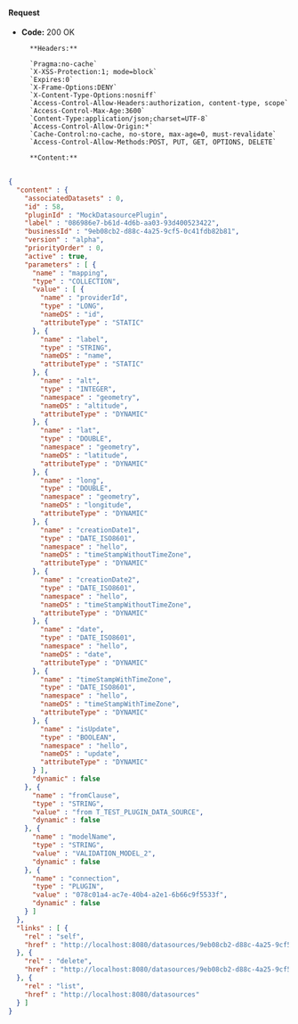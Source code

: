 #### Request

* **Code:** 200 OK

        **Headers:**

        `Pragma:no-cache`
        `X-XSS-Protection:1; mode=block`
        `Expires:0`
        `X-Frame-Options:DENY`
        `X-Content-Type-Options:nosniff`
        `Access-Control-Allow-Headers:authorization, content-type, scope`
        `Access-Control-Max-Age:3600`
        `Content-Type:application/json;charset=UTF-8`
        `Access-Control-Allow-Origin:*`
        `Cache-Control:no-cache, no-store, max-age=0, must-revalidate`
        `Access-Control-Allow-Methods:POST, PUT, GET, OPTIONS, DELETE`

        **Content:**

```json
    
{
  "content" : {
    "associatedDatasets" : 0,
    "id" : 58,
    "pluginId" : "MockDatasourcePlugin",
    "label" : "086986e7-b61d-4d6b-aa03-93d400523422",
    "businessId" : "9eb08cb2-d88c-4a25-9cf5-0c41fdb82b81",
    "version" : "alpha",
    "priorityOrder" : 0,
    "active" : true,
    "parameters" : [ {
      "name" : "mapping",
      "type" : "COLLECTION",
      "value" : [ {
        "name" : "providerId",
        "type" : "LONG",
        "nameDS" : "id",
        "attributeType" : "STATIC"
      }, {
        "name" : "label",
        "type" : "STRING",
        "nameDS" : "name",
        "attributeType" : "STATIC"
      }, {
        "name" : "alt",
        "type" : "INTEGER",
        "namespace" : "geometry",
        "nameDS" : "altitude",
        "attributeType" : "DYNAMIC"
      }, {
        "name" : "lat",
        "type" : "DOUBLE",
        "namespace" : "geometry",
        "nameDS" : "latitude",
        "attributeType" : "DYNAMIC"
      }, {
        "name" : "long",
        "type" : "DOUBLE",
        "namespace" : "geometry",
        "nameDS" : "longitude",
        "attributeType" : "DYNAMIC"
      }, {
        "name" : "creationDate1",
        "type" : "DATE_ISO8601",
        "namespace" : "hello",
        "nameDS" : "timeStampWithoutTimeZone",
        "attributeType" : "DYNAMIC"
      }, {
        "name" : "creationDate2",
        "type" : "DATE_ISO8601",
        "namespace" : "hello",
        "nameDS" : "timeStampWithoutTimeZone",
        "attributeType" : "DYNAMIC"
      }, {
        "name" : "date",
        "type" : "DATE_ISO8601",
        "namespace" : "hello",
        "nameDS" : "date",
        "attributeType" : "DYNAMIC"
      }, {
        "name" : "timeStampWithTimeZone",
        "type" : "DATE_ISO8601",
        "namespace" : "hello",
        "nameDS" : "timeStampWithTimeZone",
        "attributeType" : "DYNAMIC"
      }, {
        "name" : "isUpdate",
        "type" : "BOOLEAN",
        "namespace" : "hello",
        "nameDS" : "update",
        "attributeType" : "DYNAMIC"
      } ],
      "dynamic" : false
    }, {
      "name" : "fromClause",
      "type" : "STRING",
      "value" : "from T_TEST_PLUGIN_DATA_SOURCE",
      "dynamic" : false
    }, {
      "name" : "modelName",
      "type" : "STRING",
      "value" : "VALIDATION_MODEL_2",
      "dynamic" : false
    }, {
      "name" : "connection",
      "type" : "PLUGIN",
      "value" : "078c01a4-ac7e-40b4-a2e1-6b66c9f5533f",
      "dynamic" : false
    } ]
  },
  "links" : [ {
    "rel" : "self",
    "href" : "http://localhost:8080/datasources/9eb08cb2-d88c-4a25-9cf5-0c41fdb82b81"
  }, {
    "rel" : "delete",
    "href" : "http://localhost:8080/datasources/9eb08cb2-d88c-4a25-9cf5-0c41fdb82b81"
  }, {
    "rel" : "list",
    "href" : "http://localhost:8080/datasources"
  } ]
}
```
